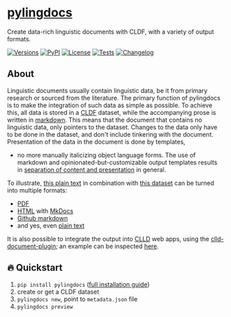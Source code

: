 # [pylingdocs](https://fl.mt/pylingdocs)

Create data-rich linguistic documents with CLDF, with a variety of output formats.

[![Versions](https://img.shields.io/pypi/pyversions/pylingdocs?labelColor=4C566A&color=26619C)](https://www.python.org/)
[![PyPI](https://img.shields.io/pypi/v/pylingdocs.svg?labelColor=4C566A&color=5E81AC)](https://pypi.org/project/pylingdocs)
[![License](https://img.shields.io/github/license/fmatter/pylingdocs?labelColor=4C566A&color=81A1C1)](https://www.apache.org/licenses/LICENSE-2.0)
[![Tests](https://img.shields.io/github/actions/workflow/status/fmatter/pylingdocs/tests.yml?label=tests&labelColor=4C566A&color=8FBCBB)](https://github.com/fmatter/pylingdocs/actions/workflows/tests.yml)
[![Changelog](https://img.shields.io/badge/changelog-v0.1.3-DC673D?labelColor=4C566A&color=88C0D0)](https://fl.mt/pylingdocs/changes/)

## About
Linguistic documents usually contain linguistic data, be it from primary research or sourced from the literature.
The primary function of pylingdocs is to make the integration of such data as simple as possible.
To achieve this, all data is stored in a [CLDF](https://cldf.clld.org/) dataset, while the accompanying prose is written in [markdown](https://www.markdownguide.org/).
This means that the document that contains no linguistic data, only pointers to the dataset.
Changes to the data only have to be done in the dataset, and don't include tinkering with the document.
Presentation of the data in the document is done by templates, 

 - no more manually italicizing object language forms.
The use of markdown and opinionated-but-customizable output templates results in [separation of content and presentation](https://en.wikipedia.org/wiki/Separation_of_content_and_presentation) in general.

To illustrate, [this plain text](https://github.com/fmatter/pylingdocs/blob/main/docs/demo.txt) in combination with [this dataset](https://github.com/fmatter/pylingdocs/tree/main/tests/data/cldf) can be turned into multiple formats:

* [PDF](https://github.com/fmatter/pylingdocs-demo/blob/main/doc/output/latex/main.pdf)
* [HTML](https://fmatter.github.io/pylingdocs-demo/) with [MkDocs](https://www.mkdocs.org/)
* [Github markdown](https://github.com/fmatter/pylingdocs-demo/tree/main/doc/output/github)
* and yes, even [plain text](https://github.com/fmatter/pylingdocs-demo/blob/main/doc/output/plain/document.txt)

It is also possible to integrate the output into [CLLD](https://clld.org/) web apps, using the [clld-document-plugin](https://github.com/fmatter/clld-document-plugin/); an example can be inspected [here](https://fl.mt/yawarana-sketch).

## 🔥 Quickstart

1. `pip install pylingdocs` ([full installation guide](https://fl.mt/pylingdocs/installation))
2. create or get a CLDF dataset
3. `pylingdocs new`, point to `metadata.json` file
4. `pylingdocs preview`